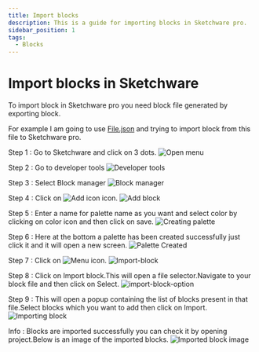 ```yaml
---
title: Import blocks
description: This is a guide for importing blocks in Sketchware pro.
sidebar_position: 1
tags:
  - Blocks
---
```

# Import blocks in Sketchware
To import block in Sketchware pro you need block file generated by exporting block.

For example I am going to use [File.json](https://drive.google.com/file/d/1BVXQmYPJ-kHlt70y4j4eZt7TpMlUOhnJ/view?usp=drivesdk) and trying to import block from this file to Sketchware pro.

Step 1 : Go to Sketchware and click on 3 dots.
![Open menu](/docs/Block/assets/Open-menu.jpg)

Step 2 : Go to developer tools
![Developer tools](/docs/Block/assets/developer-tools.jpg)

Step 3 : Select Block manager
![Block manager](/docs/Block/assets/block-manager.jpg)

Step 4 : Click on ![Add icon](/docs/Block/assets/ic_add_white.png) icon.
![Add block](/docs/Block/assets/Add-block.jpg)

Step 5 : Enter a name for palette name as you want and select color by clicking on color icon and then click on save.
![Creating palette](/docs/Block/assets/creating-palette.jpg)

Step 6 : Here at the bottom a palette has been created successfully just click it and it will open a new screen.
![Palette Created](/docs/Block/assets/palette-created.jpg)

Step 7 : Click on ![Menu icon](/docs/Block/assets/ic_menu_black.png).
![Import-block](/docs/Block/assets/import-block.jpg)

Step 8 : Click on Import block.This will open a file selector.Navigate to your block file and then click on Select.
![import-block-option](/docs/Block/assets/import-block-option.jpg)

Step 9 : This will open a popup containing the list of blocks present in that file.Select blocks which you want to add then click on Import.
![Importing block](/docs/Block/assets/import-button-block.jpg)

Info : Blocks are imported successfully you can check it by opening project.Below is an image of the imported blocks.
![Imported block image](/docs/Block/assets/result.jpg)